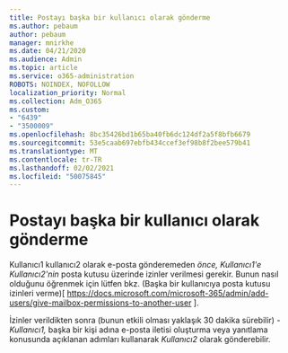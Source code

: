 ```yaml
---
title: Postayı başka bir kullanıcı olarak gönderme
ms.author: pebaum
author: pebaum
manager: mnirkhe
ms.date: 04/21/2020
ms.audience: Admin
ms.topic: article
ms.service: o365-administration
ROBOTS: NOINDEX, NOFOLLOW
localization_priority: Normal
ms.collection: Adm_O365
ms.custom:
- "6439"
- "3500009"
ms.openlocfilehash: 8bc35426bd1b65ba40fb6dc124df2a5f8bfb6679
ms.sourcegitcommit: 53e5caab697ebfb434ccef3ef98b8f2bee579b41
ms.translationtype: MT
ms.contentlocale: tr-TR
ms.lasthandoff: 02/02/2021
ms.locfileid: "50075845"
---
```

# <a name="sending-mail-as-another-user"></a>Postayı başka bir kullanıcı olarak gönderme

Kullanıcı1 kullanıcı2 olarak e-posta gönderemeden *önce,* *Kullanıcı1'e*  *Kullanıcı2'nin* posta kutusu üzerinde izinler verilmesi gerekir. Bunun nasıl olduğunu öğrenmek için lütfen bkz. (Başka bir kullanıcıya posta kutusu izinleri verme)[ https://docs.microsoft.com/microsoft-365/admin/add-users/give-mailbox-permissions-to-another-user ].

İzinler verildikten sonra (bunun etkili olması yaklaşık 30 dakika sürebilir) - *Kullanıcı1,* başka bir kişi adına e-posta iletisi oluşturma veya yanıtlama konusunda açıklanan adımları kullanarak *Kullanıcı2* olarak gönderebilir.
